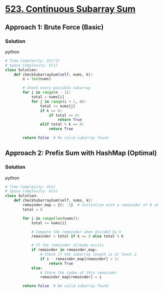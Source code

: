 # [523. Continuous Subarray Sum](https://leetcode.com/problems/continuous-subarray-sum/)

## Approach 1: Brute Force (Basic)

### Solution
python
```python
# Time Complexity: O(n^2)
# Space Complexity: O(1)
class Solution:
    def checkSubarraySum(self, nums, k):
        n = len(nums)

        # Check every possible subarray
        for i in range(n - 1):
            total = nums[i]
            for j in range(i + 1, n):
                total += nums[j]
                if k == 0:
                    if total == 0:
                        return True
                elif total % k == 0:
                    return True

        return False  # No valid subarray found
```

## Approach 2: Prefix Sum with HashMap (Optimal)

### Solution
python
```python
# Time Complexity: O(n)
# Space Complexity: O(n)
class Solution:
    def checkSubarraySum(self, nums, k):
        remainder_map = {0: -1}  # Initialize with a remainder of 0 at index -1
        total = 0

        for i in range(len(nums)):
            total += nums[i]

            # Compute the remainder when divided by k
            remainder = total if k == 0 else total % k

            # If the remainder already exists
            if remainder in remainder_map:
                # Check if the subarray length is at least 2
                if i - remainder_map[remainder] > 1:
                    return True
            else:
                # Store the index of this remainder
                remainder_map[remainder] = i

        return False  # No valid subarray found
```

